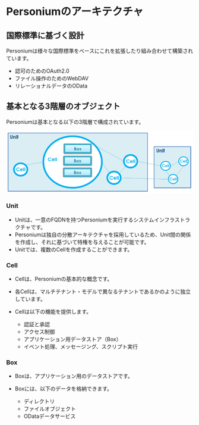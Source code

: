 # Personiumのアーキテクチャ

## 国際標準に基づく設計

Personiumは様々な国際標準をベースにこれを拡張したり組み合わせて構築されています。

* 認可のためのOAuth2.0
* ファイル操作のためのWebDAV
* リレーショナルデータのOData

## 基本となる3階層のオブジェクト
Personiumは基本となる以下の3階層で構成されています。

![3階層オブジェクト](image/3LayerStructure.png "3階層オブジェクト")

### Unit

* Unitは、一意のFQDNを持つPersoniumを実行するシステムインフラストラクチャです。
* Personiumは独自の分散アーキテクチャを採用しているため、Unit間の関係を作成し、それに基づいて特権を与えることが可能です。
* Unitでは、複数のCellを作成することができます。

### Cell

* Cellは、Personiumの基本的な概念です。
* 各Cellは、マルチテナント・モデルで異なるテナントであるかのように独立しています。
* Cellは以下の機能を提供します。

	* 認証と承認
	* アクセス制御
	* アプリケーション用データストア（Box）
	* イベント処理、メッセージング、スクリプト実行


### Box

* Boxは、アプリケーション用のデータストアです。

* Boxには、以下のデータを格納できます。

	* ディレクトリ
	* ファイルオブジェクト
	* ODataデータサービス

